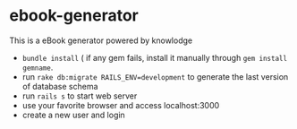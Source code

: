 ebook-generator
===============

This is a eBook generator powered by knowlodge

- ```bundle install``` ( if any gem fails, install it manually through ```gem install gemname```. 
- run ```rake db:migrate RAILS_ENV=development``` to generate the last version of database schema
- run ```rails s``` to start web server
- use your favorite browser and access localhost:3000
- create a new user and login
